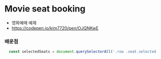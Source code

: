 # Movie seat booking
+ 영화예매 예제
+ https://codepen.io/kim7720/pen/OJQNKwE  


### 배운점
```javascript
  const selectedSeats = document.querySelectorAll('.row .seat.selected');
````
